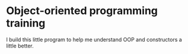 # Object-oriented programming training

I build this little program to help me understand OOP and constructors a little better.
